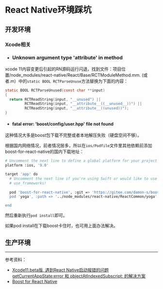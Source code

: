 # React Native环境踩坑

## 开发环境

### Xcode相关

- ### Unknown argument type '__attribute__' in method

xcode 11内容变更后引起的RN源码运行闪退，找到文件：项目位置/node_modules/react-native/React/Base/RCTModuleMethod.mm. (或者.m）中的`static BOOL RCTParseUnuse`方法替换为下面的内容：

```objective-c
static BOOL RCTParseUnused(const char **input)
{
  return RCTReadString(input, "__unused") ||
         RCTReadString(input, "__attribute__((__unused__))") ||
         RCTReadString(input, "__attribute__((unused))");
}
```



- #### fatal error: 'boost/config/user.hpp' file not found

这种情况大多是boost包下载不完整或者本地解压失败（硬盘空间不够）。

根据国内网络情况，前者情况居多，所以在`ios/Podfile`文件里其他依赖前添加boost-for-react-native的国内下载地址：

```bash
# Uncomment the next line to define a global platform for your project
platform :ios, '9.0'

target 'app' do
  # Uncomment the next line if you're using Swift or would like to use dynamic frameworks
  # use_frameworks!
  
  pod 'boost-for-react-native', :git => 'https://gitee.com/damon-s/boost-for-react-native.git’  
  pod 'yoga', :path => '../node_modules/react-native/ReactCommon/yoga'

end
```

然后重新执行`pod install`即可。

如果pod install在下载boost卡住时，也可用上面办法解决。

## 生产环境





---

参考资料：

- [Xcode11.beta版, 遇到React Native启动报错的问题 getCurrentAppState:error 和 objectAtIndexedSubscript: 的解决方案](https://blog.csdn.net/kuangdacaikuang/article/details/94579312)
- [ Boost for React Native](https://gitee.com/damon-s/boost-for-react-native)

